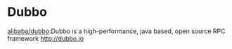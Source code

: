 # Dubbo

[alibaba/dubbo](https://github.com/alibaba/dubbo):Dubbo is a high-performance, java based, open source RPC framework http://dubbo.io
